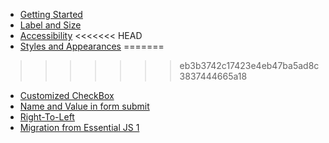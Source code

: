 * [Getting Started](check-box/es5-getting-started.md)
* [Label and Size](check-box/label-and-size.md)
* [Accessibility](check-box/accessibility.md)
<<<<<<< HEAD
* [Styles and Appearances](check-box/style-and-appearance.md)
=======
>>>>>>> eb3b3742c17423e4eb47ba5ad8c3837444665a18
* [Customized CheckBox](check-box/how-to/customized-checkbox.md)
* [Name and Value in form submit](check-box/how-to/name-and-value-in-form-submit.md)
* [Right-To-Left](check-box/how-to/right-to-left.md)
* [Migration from Essential JS 1](check-box/ej1-api-migration.md)